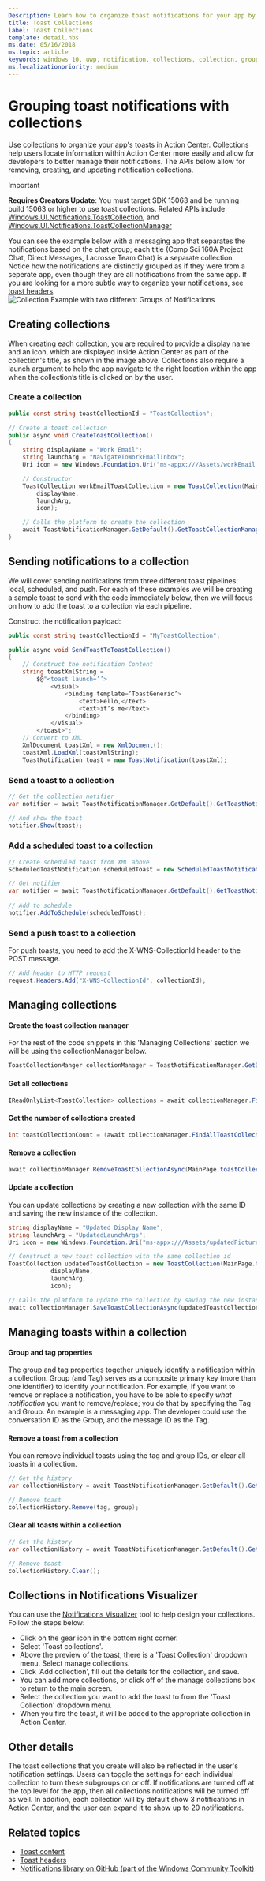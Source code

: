 ```yaml
---
Description: Learn how to organize toast notifications for your app by creating, updating, or removing, notification collections in Action Center.
title: Toast Collections
label: Toast Collections
template: detail.hbs
ms.date: 05/16/2018
ms.topic: article
keywords: windows 10, uwp, notification, collections, collection, group notifications, grouping notifications, group, organize, Action Center, toast
ms.localizationpriority: medium
---
```

# Grouping toast notifications with collections
Use collections to organize your app's toasts in Action Center. Collections help users locate information within Action Center more easily and allow for developers to better manage their notifications.  The APIs below allow for removing, creating, and updating notification collections.

> [!IMPORTANT]
> **Requires Creators Update**: You must target SDK 15063 and be running build 15063 or higher to use toast collections. Related APIs include [Windows.UI.Notifications.ToastCollection](https://docs.microsoft.com/uwp/api/windows.ui.notifications.toastcollection), and [Windows.UI.Notifications.ToastCollectionManager](https://docs.microsoft.com/uwp/api/windows.ui.notifications.toastcollectionmanager)

You can see the example below with a messaging app that separates the notifications based on the chat group; each title (Comp Sci 160A Project Chat, Direct Messages, Lacrosse Team Chat) is a separate collection.  Notice how the notifications are distinctly grouped as if they were from a seperate app, even though they are all notifications from the same app.  If you are looking for a more subtle way to organize your notifications, see [toast headers](toast-headers.md).  
![Collection Example with two different Groups of Notifications](images/toast-collection-example.png)

## Creating collections
When creating each collection, you are required to provide a display name and an icon, which are displayed inside Action Center as part of the collection's title, as shown in the image above. Collections also require a launch argument to help the app navigate to the right location within the app when the collection’s title is clicked on by the user.  

### Create a collection

``` csharp 
public const string toastCollectionId = "ToastCollection";

// Create a toast collection
public async void CreateToastCollection()
{
	string displayName = "Work Email"; 
	string launchArg = "NavigateToWorkEmailInbox"; 
	Uri icon = new Windows.Foundation.Uri("ms-appx:///Assets/workEmail.png");

	// Constructor
	ToastCollection workEmailToastCollection = new ToastCollection(MainPage.toastCollectionId, 
		displayName,
 		launchArg, 
		icon);

	// Calls the platform to create the collection
	await ToastNotificationManager.GetDefault().GetToastCollectionManager().SaveToastCollectionAsync(workEmailToastCollection);  								
}
```

## Sending notifications to a collection
We will cover sending notifications from three different toast pipelines: local, scheduled, and push.  For each of these examples we will be creating a sample toast to send with the code immediately below, then we will focus on how to add the toast to a collection via each pipeline.

Construct the notification payload:

``` csharp
public const string toastCollectionId = "MyToastCollection";

public async void SendToastToToastCollection()
{
	// Construct the notification Content
	string toastXmlString = 
		$@"<toast launch=’’>
			<visual>
				<binding template=’ToastGeneric’>
					<text>Hello,</text>
					<text>it’s me</text>
				</binding>
			</visual>
		</toast>";
	// Convert to XML
	XmlDocument toastXml = new XmlDocment();
	toastXml.LoadXml(toastXmlString);
	ToastNotification toast = new ToastNotification(toastXml);
```

### Send a toast to a collection

```csharp
// Get the collection notifier
var notifier = await ToastNotificationManager.GetDefault().GetToastNotifierForToastCollectionIdAsync(MainPage.toastCollectionId);

// And show the toast
notifier.Show(toast);
```

### Add a scheduled toast to a collection

``` csharp
// Create scheduled toast from XML above
ScheduledToastNotification scheduledToast = new ScheduledToastNotification(toastXml, DateTimeOffset.Now.AddSeconds(10));

// Get notifier
var notifier = await ToastNotificationManager.GetDefault().GetToastNotifierForToastCollectionIdAsync(MainPage.toastCollectionId);
    
// Add to schedule
notifier.AddToSchedule(scheduledToast);
```

### Send a push toast to a collection
For push toasts, you need to add the X-WNS-CollectionId header to the POST message.
```csharp
// Add header to HTTP request
request.Headers.Add("X-WNS-CollectionId", collectionId); 

```

## Managing collections
#### Create the toast collection manager
For the rest of the code snippets in this 'Managing Collections' section we will be using the collectionManager below.
```csharp
ToastCollectionManger collectionManager = ToastNotificationManager.GetDefault().GetToastCollectionManager();
```

#### Get all collections

``` csharp
IReadOnlyList<ToastCollection> collections = await collectionManager.FindAllToastCollectionsAsync();
``` 

#### Get the number of collections created

``` csharp
int toastCollectionCount = (await collectionManager.FindAllToastCollectionsAsync()).Count;
```

#### Remove a collection

``` csharp
await collectionManager.RemoveToastCollectionAsync(MainPage.toastCollectionId);
```

#### Update a collection
You can update collections by creating a new collection with the same ID and saving the new instance of the collection.
``` csharp
string displayName = "Updated Display Name"; 
string launchArg = "UpdatedLaunchArgs"; 
Uri icon = new Windows.Foundation.Uri("ms-appx:///Assets/updatedPicture.png");

// Construct a new toast collection with the same collection id
ToastCollection updatedToastCollection = new ToastCollection(MainPage.toastCollectionId, 
 			displayName,
 			launchArg, 
 			icon);

// Calls the platform to update the collection by saving the new instance
await collectionManager.SaveToastCollectionAsync(updatedToastCollection);  								
```
## Managing toasts within a collection
#### Group and tag properties
The group and tag properties together uniquely identify a notification within a collection.  Group (and Tag) serves as a composite primary key (more than one identifier) to identify your notification. For example, if you want to remove or replace a notification, you have to be able to specify *what notification* you want to remove/replace; you do that by specifying the Tag and Group. An example is a messaging app.  The developer could use the conversation ID as the Group, and the message ID as the Tag.

#### Remove a toast from a collection
You can remove individual toasts using the tag and group IDs, or clear all toasts in a collection.
``` csharp
// Get the history
var collectionHistory = await ToastNotificationManager.GetDefault().GetHistoryForToastCollectionAsync(MainPage.toastCollectionId);

// Remove toast
collectionHistory.Remove(tag, group); 
```

#### Clear all toasts within a collection
``` csharp
// Get the history
var collectionHistory = await ToastNotificationManager.GetDefault().GetHistoryForToastCollectionAsync(MainPage.toastCollectionId);

// Remove toast
collectionHistory.Clear();
```


## Collections in Notifications Visualizer
You can use the [Notifications Visualizer](notifications-visualizer.md) tool to help design your collections. Follow the steps below:

* Click on the gear icon in the bottom right corner. 
* Select 'Toast collections'.
* Above the preview of the toast, there is a 'Toast Collection' dropdown menu. Select manage collections.
* Click 'Add collection', fill out the details for the collection, and save.
* You can add more collections, or click off of the manage collections box to return to the main screen.
* Select the collection you want to add the toast to from the 'Toast Collection' dropdown menu.
* When you fire the toast, it will be added to the appropriate collection in Action Center.


## Other details
The toast collections that you create will also be reflected in the user's notification settings.  Users can toggle the settings for each individual collection to turn these subgroups on or off.  If notifications are turned off at the top level for the app, then all collections notifications will be turned off as well.  In addition, each collection will by default show 3 notifications in Action Center, and the user can expand it to show up to 20 notifications.

## Related topics

* [Toast content](adaptive-interactive-toasts.md)
* [Toast headers](toast-headers.md)
* [Notifications library on GitHub (part of the Windows Community Toolkit)](https://github.com/windows-toolkit/WindowsCommunityToolkit/tree/master/Microsoft.Toolkit.Uwp.Notifications)
